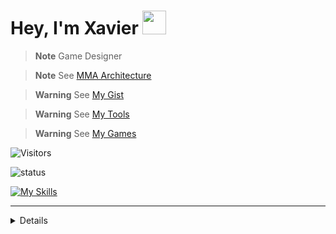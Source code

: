 # Hey, I'm Xavier <img style="width: 38px" src="https://media.giphy.com/media/hvRJCLFzcasrR4ia7z/giphy.gif">

> **Note**
> Game Designer

> **Note**
> See [MMA Architecture](https://github.com/MMA-Architecture)

> **Warning**
> See [My Gist](https://gist.github.com/kingdox)


> **Warning**
> See [My Tools](https://github.com/KingdoxTools)

> **Warning**
> See [My Games](https://github.com/KingdoxGames)


<img alt="Visitors" src="https://komarev.com/ghpvc/?username=kingdox&style=flat&labelColor=black&logo=github&label=PROFILE+VIEWS&color=29bf12"/>

![status](https://nocache.advaith.workers.dev?url=https://img.shields.io/endpoint?url=https://dev.discordprofiles.me/api/badge/status/263804251971649536?simple=true)

[![My Skills](https://skillicons.dev/icons?i=js,ts,angular,androidstudio,html,css,sass,vscode,unity,cs,discord,firebase,gcp,github,gitlab,visualstudio,bash,dotnet,git,githubactions,md,reactivex,redux,regex)](https://skillicons.dev)
____

<details>
  <a href="https://app.daily.dev/Kingdox"><img src="https://api.daily.dev/devcards/a18a4d732c2740c3b3043824189b5ad0.png?r=us0" width="400" alt="Xavier Arpa's Dev Card"/></a>
</details>

<!--
![playinng](https://nocache.advaith.workers.dev?url=https://img.shields.io/endpoint?url=https://dev.discordprofiles.me/api/badge/playing/532766799490580481)

![vscode](https://nocache.advaith.workers.dev?url=https://img.shields.io/endpoint?url=https://dev.discordprofiles.me/api/badge/vscode/532766799490580481)

[![spotify](https://nocache.advaith.workers.dev?url=https://img.shields.io/endpoint?url=https://dev.discordprofiles.me/api/badge/spotify/276544649148235776)](https://dev.discordprofiles.me/openspotify/276544649148235776)
-->


